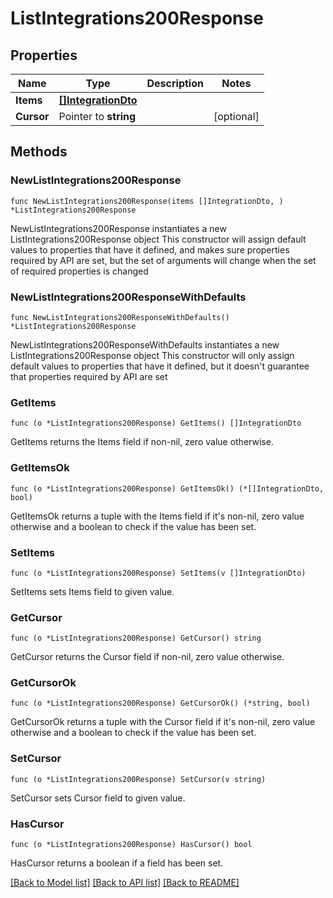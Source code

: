 # ListIntegrations200Response

## Properties

Name | Type | Description | Notes
------------ | ------------- | ------------- | -------------
**Items** | [**[]IntegrationDto**](IntegrationDto.md) |  | 
**Cursor** | Pointer to **string** |  | [optional] 

## Methods

### NewListIntegrations200Response

`func NewListIntegrations200Response(items []IntegrationDto, ) *ListIntegrations200Response`

NewListIntegrations200Response instantiates a new ListIntegrations200Response object
This constructor will assign default values to properties that have it defined,
and makes sure properties required by API are set, but the set of arguments
will change when the set of required properties is changed

### NewListIntegrations200ResponseWithDefaults

`func NewListIntegrations200ResponseWithDefaults() *ListIntegrations200Response`

NewListIntegrations200ResponseWithDefaults instantiates a new ListIntegrations200Response object
This constructor will only assign default values to properties that have it defined,
but it doesn't guarantee that properties required by API are set

### GetItems

`func (o *ListIntegrations200Response) GetItems() []IntegrationDto`

GetItems returns the Items field if non-nil, zero value otherwise.

### GetItemsOk

`func (o *ListIntegrations200Response) GetItemsOk() (*[]IntegrationDto, bool)`

GetItemsOk returns a tuple with the Items field if it's non-nil, zero value otherwise
and a boolean to check if the value has been set.

### SetItems

`func (o *ListIntegrations200Response) SetItems(v []IntegrationDto)`

SetItems sets Items field to given value.


### GetCursor

`func (o *ListIntegrations200Response) GetCursor() string`

GetCursor returns the Cursor field if non-nil, zero value otherwise.

### GetCursorOk

`func (o *ListIntegrations200Response) GetCursorOk() (*string, bool)`

GetCursorOk returns a tuple with the Cursor field if it's non-nil, zero value otherwise
and a boolean to check if the value has been set.

### SetCursor

`func (o *ListIntegrations200Response) SetCursor(v string)`

SetCursor sets Cursor field to given value.

### HasCursor

`func (o *ListIntegrations200Response) HasCursor() bool`

HasCursor returns a boolean if a field has been set.


[[Back to Model list]](../README.md#documentation-for-models) [[Back to API list]](../README.md#documentation-for-api-endpoints) [[Back to README]](../README.md)


